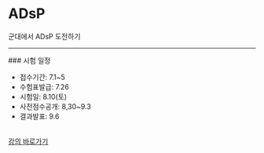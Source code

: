 # ADsP
군대에서 ADsP 도전하기
<hr>
### 시험 일정
<ul>
  <li>접수기간: 7.1~5</li>
  <li>수험표발급: 7.26</li>
  <li>시험일: 8.10(토)</li>
  <li>사전점수공개: 8,30~9.3</li>
  <li>결과발표: 9.6</li>
</ul>
<br/>
<a href="https://www.dolearn.ai/sub/lecture/lecture_detail?idx=1070">강의 바로가기</a>

